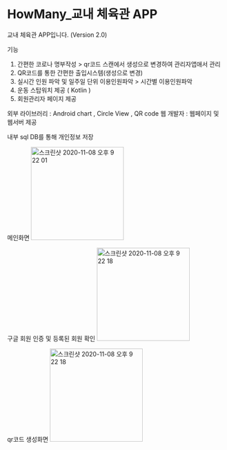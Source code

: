 # HowMany_교내 체육관 APP

교내 체육관 APP입니다. (Version 2.0)

기능
1. 간편한 코로나 명부작성 > qr코드 스캔에서 생성으로 변경하여 관리자앱애서 관리
2. QR코드를 통한 간편한 출입시스템(생성으로 변경)
3. 실시간 인원 파악 및 일주일 단위 이용인원파악 > 시간별 이용인원파악
4. 운동 스탑워치 제공 ( Kotlin )
5. 회원관리자 페이지 제공

외부 라이브러리 : Android chart , Circle View , QR code 
웹 개발자 : 웹페이지 및 웹서버 제공 

내부 sql DB를 통해 개인정보 저장


메인화면
<img width="215" alt="스크린샷 2020-11-08 오후 9 22 01" src="https://user-images.githubusercontent.com/63643555/109653054-dcd89800-7ba3-11eb-89c4-f0c8ca73e888.png">

구글 회원 인증 및 등록된 회원 확인
<img width="215" alt="스크린샷 2020-11-08 오후 9 22 18" src="https://user-images.githubusercontent.com/63643555/109653065-e235e280-7ba3-11eb-8058-b7f7d3eca7ed.png">

qr코드 생성화면
<img width="215" alt="스크린샷 2020-11-08 오후 9 22 18" src="https://user-images.githubusercontent.com/63643555/109653076-e5c96980-7ba3-11eb-9d71-58c75b1efb87.png">

